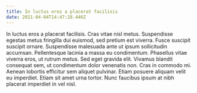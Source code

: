 ```yaml
---
title: In luctus eros a placerat facilisis
date: 2021-04-04T14:47:28.446Z
---
```

<!--StartFragment-->

In luctus eros a placerat facilisis. Cras vitae nisl metus. Suspendisse egestas metus fringilla dui euismod, sed pretium est viverra. Fusce suscipit suscipit ornare. Suspendisse malesuada ante ut ipsum sollicitudin accumsan. Pellentesque lacinia a massa eu condimentum. Phasellus vitae viverra eros, ut rutrum metus. Sed eget gravida elit. Vivamus blandit consequat sem, ut condimentum dolor venenatis non. Cras in commodo mi. Aenean lobortis efficitur sem aliquet pulvinar. Etiam posuere aliquam velit eu imperdiet. Etiam sit amet urna tortor. Nunc faucibus ipsum at nibh placerat imperdiet in vel nisl.

<!--EndFragment-->